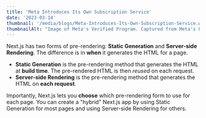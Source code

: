 ```yaml
---
title: 'Meta Introduces Its Own Subscription Service'
date: '2023-03-14'
thumbnail: '/media/blogs/Meta-Introduces-Its-Own-Subscription-Service.webp'
thumbnailAlt: "Image of Meta's Verified Program. Captured from Meta's Official Website."
---
```


Next.js has two forms of pre-rendering: **Static Generation** and **Server-side Rendering**. The difference is in **when** it generates the HTML for a page.

- **Static Generation** is the pre-rendering method that generates the HTML at **build time**. The pre-rendered HTML is then _reused_ on each request.
- **Server-side Rendering** is the pre-rendering method that generates the HTML on **each request**.

Importantly, Next.js lets you **choose** which pre-rendering form to use for each page. You can create a "hybrid" Next.js app by using Static Generation for most pages and using Server-side Rendering for others.